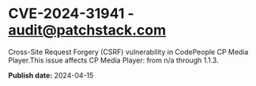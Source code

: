 # CVE-2024-31941 - audit@patchstack.com

Cross-Site Request Forgery (CSRF) vulnerability in CodePeople CP Media Player.This issue affects CP Media Player: from n/a through 1.1.3.



**Publish date:** 2024-04-15
